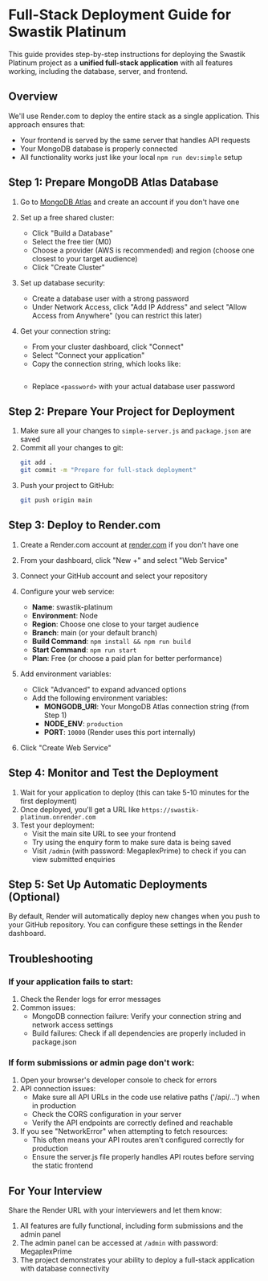 # Full-Stack Deployment Guide for Swastik Platinum

This guide provides step-by-step instructions for deploying the Swastik Platinum project as a **unified full-stack application** with all features working, including the database, server, and frontend.

## Overview

We'll use Render.com to deploy the entire stack as a single application. This approach ensures that:

- Your frontend is served by the same server that handles API requests
- Your MongoDB database is properly connected
- All functionality works just like your local `npm run dev:simple` setup

## Step 1: Prepare MongoDB Atlas Database

1. Go to [MongoDB Atlas](https://www.mongodb.com/cloud/atlas/register) and create an account if you don't have one
2. Set up a free shared cluster:

   - Click "Build a Database"
   - Select the free tier (M0)
   - Choose a provider (AWS is recommended) and region (choose one closest to your target audience)
   - Click "Create Cluster"

3. Set up database security:

   - Create a database user with a strong password
   - Under Network Access, click "Add IP Address" and select "Allow Access from Anywhere" (you can restrict this later)

4. Get your connection string:
   - From your cluster dashboard, click "Connect"
   - Select "Connect your application"
   - Copy the connection string, which looks like:
     ```
     ```
   - Replace `<password>` with your actual database user password

## Step 2: Prepare Your Project for Deployment

1. Make sure all your changes to `simple-server.js` and `package.json` are saved
2. Commit all your changes to git:
   ```bash
   git add .
   git commit -m "Prepare for full-stack deployment"
   ```
3. Push your project to GitHub:
   ```bash
   git push origin main
   ```

## Step 3: Deploy to Render.com

1. Create a Render.com account at [render.com](https://render.com) if you don't have one
2. From your dashboard, click "New +" and select "Web Service"
3. Connect your GitHub account and select your repository
4. Configure your web service:

   - **Name**: swastik-platinum
   - **Environment**: Node
   - **Region**: Choose one close to your target audience
   - **Branch**: main (or your default branch)
   - **Build Command**: `npm install && npm run build`
   - **Start Command**: `npm run start`
   - **Plan**: Free (or choose a paid plan for better performance)

5. Add environment variables:

   - Click "Advanced" to expand advanced options
   - Add the following environment variables:
     - **MONGODB_URI**: Your MongoDB Atlas connection string (from Step 1)
     - **NODE_ENV**: `production`
     - **PORT**: `10000` (Render uses this port internally)

6. Click "Create Web Service"

## Step 4: Monitor and Test the Deployment

1. Wait for your application to deploy (this can take 5-10 minutes for the first deployment)
2. Once deployed, you'll get a URL like `https://swastik-platinum.onrender.com`
3. Test your deployment:
   - Visit the main site URL to see your frontend
   - Try using the enquiry form to make sure data is being saved
   - Visit `/admin` (with password: MegaplexPrime) to check if you can view submitted enquiries

## Step 5: Set Up Automatic Deployments (Optional)

By default, Render will automatically deploy new changes when you push to your GitHub repository. You can configure these settings in the Render dashboard.

## Troubleshooting

### If your application fails to start:

1. Check the Render logs for error messages
2. Common issues:
   - MongoDB connection failure: Verify your connection string and network access settings
   - Build failures: Check if all dependencies are properly included in package.json

### If form submissions or admin page don't work:

1. Open your browser's developer console to check for errors
2. API connection issues:
   - Make sure all API URLs in the code use relative paths ('/api/...') when in production
   - Check the CORS configuration in your server
   - Verify the API endpoints are correctly defined and reachable
3. If you see "NetworkError" when attempting to fetch resources:
   - This often means your API routes aren't configured correctly for production
   - Ensure the server.js file properly handles API routes before serving the static frontend

## For Your Interview

Share the Render URL with your interviewers and let them know:

1. All features are fully functional, including form submissions and the admin panel
2. The admin panel can be accessed at `/admin` with password: MegaplexPrime
3. The project demonstrates your ability to deploy a full-stack application with database connectivity
